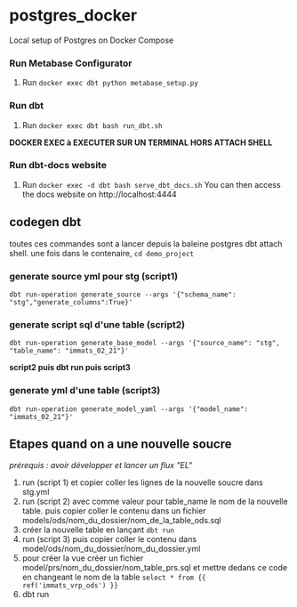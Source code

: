 # postgres_docker
Local setup of Postgres on Docker Compose

### Run Metabase Configurator
1. Run `docker exec dbt python metabase_setup.py`

### Run dbt
1. Run `docker exec dbt bash run_dbt.sh`

**DOCKER EXEC à EXECUTER SUR UN TERMINAL HORS ATTACH SHELL**

### Run dbt-docs website
1. Run `docker exec -d dbt bash serve_dbt_docs.sh`
You can then access the docs website on http://localhost:4444

## codegen dbt
toutes ces commandes sont a lancer depuis la baleine postgres dbt attach shell.
une fois dans le contenaire, `cd demo_project`

### generate source yml pour stg (script1)
`dbt run-operation generate_source --args '{"schema_name": "stg","generate_columns":True}'`

### generate script sql d'une table (script2) 
`dbt run-operation generate_base_model --args '{"source_name": "stg", "table_name": "immats_02_21"}'`

**script2 puis dbt run puis script3**

### generate yml d'une table (script3)
`dbt run-operation generate_model_yaml --args '{"model_name": "immats_02_21"}'`

## Etapes quand on a une nouvelle soucre
*prérequis : avoir développer et lancer un flux "EL"*
1. run (script 1) et copier coller les lignes de la nouvelle soucre dans stg.yml
2. run (script 2) avec comme valeur pour table_name le nom de la nouvelle table. puis copier coller le contenu dans un fichier models/ods/nom_du_dossier/nom_de_la_table_ods.sql
3. créer la nouvelle table en lançant `dbt run` 
4. run (script 3) puis copier coller le contenu dans model/ods/nom_du_dossier/nom_du_dossier.yml
5. pour créer la vue créer un fichier model/prs/nom_du_dossier/nom_table_prs.sql et mettre dedans ce code en changeant le nom de la table  `select * from {{ ref('immats_vrp_ods') }}`
6. dbt run 